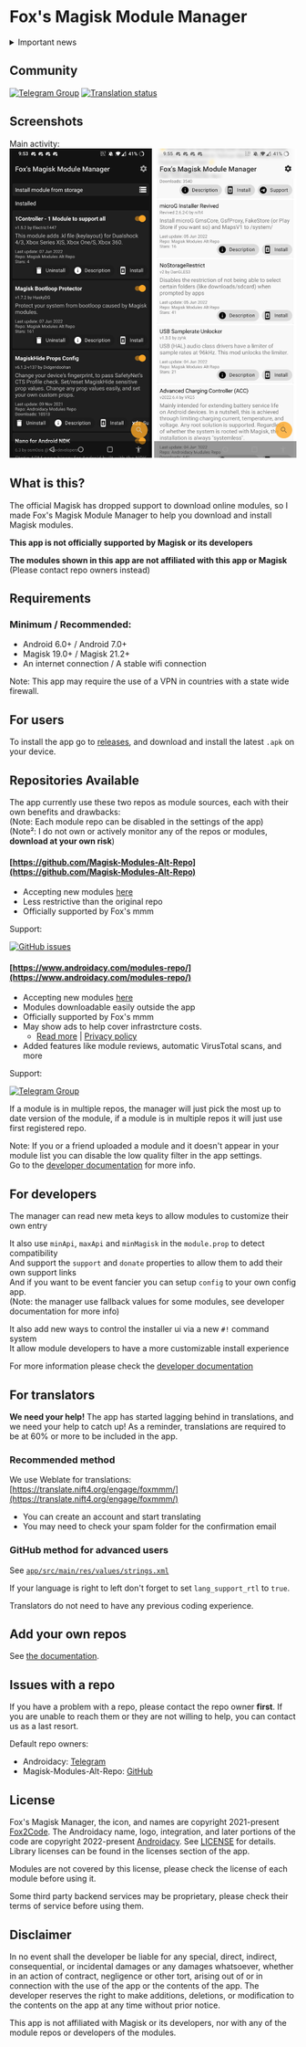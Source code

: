 # Fox's Magisk Module Manager

<details>
<summary>
  Important news
</summary>

I have health problems that made me work slow on everything. I don't like sharing my health problmes
but it has been to much recently for me to keep it for myself.

This has been too much for me recently, so my moderators (same that on telegram)
will be handling the project for me for a while.

I had theses problems even before I started FoxMMM, the only reason no one noticed is because I can
work or go to any school because of how much pain and exhaustion I feel everyday.

The only two thing that helped me reduce the pain is making code and playing with friends.

Even tho I'm very slow at doing anything, the only thing that made me look like I was working on
this project at a normal speed like someone that work is because 75% of my time was on this project.

There was also some times I couldn't work on this projects for multiple days because of my health,
sometimes I was forcing myself to change one line of code from this project because doing nothing
was more painful that trying something while in pain.

Spending time with my friend and working on this project was a sort of pain killer for me.

Even tho I received money from my parent and the governement for my health problems, I didn't know
what to do with it cause anything I could have bought had no use for me because my extreme pain made
me unable to use anything (even play video games).

My health issues also prevented me to do any project of greater complexity that this, and without
community support I would have been physically unable to continue this project.

There was clues of my health problems, right on this project, and theses are the following:

- My commit time of day being random proving I have no jobs.
- Me not commiting for entire week, or having only commited one line in a week.
- Me taking too much time to publish release after I did the relase commit.
- Me missing obvious bugs and being able to do simple task properly
  (Well maybe this last one is harder to prove via commit history)

But since many people are faking health issues for clout, if any data-scientist want to do an
analysis to prove what it would make my day, and I would be happy to give money if someone does
that because I don't know what do to with my money at this point.

This is really sickening peoples need to give proof for their mental/health issues because some
peoples fake having thoses issues for clout.

If you want to use my health problems for clout, I don't care as long as you are respectful, at
least you won't be hurting peoples with mental/health issues by faking having thoses issues.

I'll probably delete this section once my health would be gotten better, or at least good enough for
me to not be stuck in my bed at least once a day because of pain.

</details>

## Community

[![Telegram Group](https://img.shields.io/endpoint?color=neon&style=flat&url=https%3A%2F%2Ftg.sumanjay.workers.dev%2FFox2Code_Chat)](https://telegram.dog/Fox2Code_Chat)
<a href="https://translate.nift4.org/engage/foxmmm/">
<img src="https://translate.nift4.org/widgets/foxmmm/-/foxmmm/svg-badge.svg" alt="Translation status" />
</a>

## Screenshots

Main activity:  
[<img src="screenshot-dark.jpg" width="250"/>](docs/screenshot-dark.jpg)
[<img src="screenshot-light.jpg" width="250"/>](docs/screenshot-light.jpg)

## What is this?

The official Magisk has dropped support to download online modules, so I made Fox's Magisk Module
Manager to help you download and install Magisk modules.

**This app is not officially supported by Magisk or its developers**

**The modules shown in this app are not affiliated with this app or Magisk**  
(Please contact repo owners instead)

## Requirements

### Minimum / Recommended:

- Android 6.0+ / Android 7.0+
- Magisk 19.0+ / Magisk 21.2+
- An internet connection / A stable wifi connection

Note: This app may require the use of a VPN in countries with a state wide firewall.

## For users

To install the app go to [releases](https://github.com/Fox2Code/FoxMagiskModuleManager/releases),
and download and install the latest `.apk` on your device.

## Repositories Available

The app currently use these two repos as module sources, each with their own benefits and
drawbacks:  
(Note: Each module repo can be disabled in the settings of the app)  
(Note²: I do not own or actively monitor any of the repos or modules, **download at your own risk**)

#### [https://github.com/Magisk-Modules-Alt-Repo](https://github.com/Magisk-Modules-Alt-Repo)

- Accepting new modules [here](https://github.com/Magisk-Modules-Alt-Repo/submission)
- Less restrictive than the original repo
- Officially supported by Fox's mmm

Support:

[![GitHub issues](https://img.shields.io/github/issues/Magisk-Modules-Alt-Repo/submission)](https://github.com/Magisk-Modules-Alt-Repo/submission/issues)

#### [https://www.androidacy.com/modules-repo/](https://www.androidacy.com/modules-repo/)

- Accepting new modules [here](https://www.androidacy.com/module-repository-applications/)
- Modules downloadable easily outside the app
- Officially supported by Fox's mmm
- May show ads to help cover infrastrcture costs.
    - [Read more](https://www.androidacycom/doing-it-alone-the-what-the-how-and-the-why/)
      | [Privacy policy](https://www.androidacy.com/privacy/)
- Added features like module reviews, automatic VirusTotal scans, and more

Support:

[![Telegram Group](https://img.shields.io/endpoint?color=neon&style=flat&url=https%3A%2F%2Ftg.sumanjay.workers.dev%2Fandroidacy_discussions)](https://telegram.dog/androidacy_discussions)

If a module is in multiple repos, the manager will just pick the most up to date version of the
module, if a module is in multiple repos it will just use first registered repo.

Note: If you or a friend uploaded a module and it doesn't appear in your module list you can disable
the low quality filter in the app settings.  
Go to the [developer documentation](docs/DEVELOPERS.md) for more info.

## For developers

The manager can read new meta keys to allow modules to customize their own entry

It also use `minApi`, `maxApi` and `minMagisk` in the `module.prop` to detect compatibility  
And support the `support` and `donate` properties to allow them to add their own support links  
And if you want to be event fancier you can setup `config` to your own config app.  
(Note: the manager use fallback values for some modules, see developer documentation for more info)

It also add new ways to control the installer ui via a new `#!` command system  
It allow module developers to have a more customizable install experience

For more information please check the [developer documentation](docs/DEVELOPERS.md)

## For translators

**We need your help!** The app has started lagging behind in translations, and we need your help to catch up! As a reminder, translations are required to be at 60% or more to be included in the app.

### Recommended method

We use Weblate for translations: [https://translate.nift4.org/engage/foxmmm/](https://translate.nift4.org/engage/foxmmm/)

- You can create an account and start translating
- You may need to check your spam folder for the confirmation email

### GitHub method for advanced users

See [`app/src/main/res/values/strings.xml`](https://github.com/Fox2Code/FoxMagiskModuleManager/blob/master/app/src/main/res/values/strings.xml)

If your language is right to left don't forget to set `lang_support_rtl` to `true`.

Translators do not need to have any previous coding experience.

## Add your own repos

See [the documentation](docs/add-repo.md).

## Issues with a repo

If you have a problem with a repo, please contact the repo owner **first**. If you are unable to
reach them or they are not willing to help, you can contact us as a last resort.

Default repo owners:

- Androidacy: [Telegram](https://telegram.dog/androidacy_discussions)
- Magisk-Modules-Alt-Repo: [GitHub](https://github.com/Magisk-Modules-Alt-Repo/submission/issues)

## License

Fox's Magisk Manager, the icon, and names are copyright
2021-present [Fox2Code](https://github.com/Fox2Code). The Androidacy name, logo, integration, and
later portions of the code are copyright
2022-present [Androidacy](https://www.androidacy.com/?utm_source=fox-repo&utm_medium=web). See
[LICENSE](LICENCE) for details. Library licenses can be found in the licenses section of the app.

Modules are not covered by this license, please check the license of each module before using it.

Some third party backend services may be proprietary, please check their terms of service before
using them.

## Disclaimer

In no event shall the developer be liable for any special, direct, indirect, consequential, or
incidental damages or any damages whatsoever, whether in an action of contract, negligence or other
tort, arising out of or in connection with the use of the app or the contents of the app. The
developer reserves the right to make additions, deletions, or modification to the contents on the
app at any time without prior notice.

This app is not affiliated with Magisk or its developers, nor with any of the module repos or
developers of the modules.
